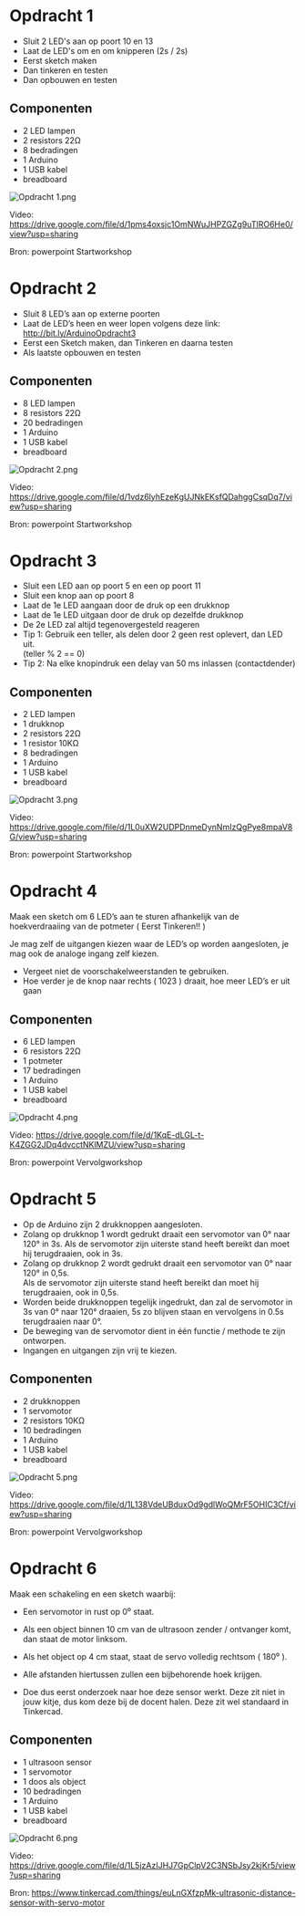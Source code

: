 # Opdracht 1

- Sluit 2 LED's aan op poort 10 en 13
- Laat de LED's om en om knipperen (2s / 2s)
- Eerst sketch maken
- Dan tinkeren en testen
- Dan opbouwen en testen

## Componenten

- 2 LED lampen
- 2 resistors 22&#937;
- 8 bedradingen
- 1 Arduino
- 1 USB kabel
- breadboard

![Opdracht 1.png](img/Opdracht1.png)

Video: https://drive.google.com/file/d/1pms4oxsjc1OmNWuJHPZGZg9uTlRO6He0/view?usp=sharing

Bron: powerpoint Startworkshop


# Opdracht 2

- Sluit 8 LED’s aan op externe poorten
- Laat de LED’s heen en weer lopen volgens deze link: http://bit.ly/ArduinoOpdracht3
- Eerst een Sketch maken, dan Tinkeren en daarna testen
- Als laatste opbouwen en testen

## Componenten

- 8 LED lampen
- 8 resistors 22&#937;
- 20 bedradingen
- 1 Arduino
- 1 USB kabel
- breadboard

![Opdracht 2.png](img/Opdracht2.png)

Video: https://drive.google.com/file/d/1vdz6lyhEzeKgUJNkEKsfQDahggCsqDq7/view?usp=sharing

Bron: powerpoint Startworkshop

# Opdracht 3

- Sluit een LED aan op poort 5 en een op poort 11
- Sluit een knop aan op poort 8
- Laat de 1e LED aangaan door de druk op een drukknop 
- Laat de 1e LED uitgaan door de druk op dezelfde drukknop 
- De 2e LED zal altijd tegenovergesteld reageren 
- Tip 1: Gebruik een teller, als delen door 2 geen rest oplevert, dan LED uit.  
(teller % 2 == 0)
- Tip 2: Na elke knopindruk een delay van 50 ms inlassen (contactdender)

## Componenten

- 2 LED lampen
- 1 drukknop
- 2 resistors 22&#937;
- 1 resistor 10K&#937;
- 8 bedradingen
- 1 Arduino
- 1 USB kabel
- breadboard

![Opdracht 3.png](img/Opdracht3.png)

Video: https://drive.google.com/file/d/1L0uXW2UDPDnmeDynNmIzQgPye8mpaV8G/view?usp=sharing

Bron: powerpoint Startworkshop

# Opdracht 4

Maak een sketch om 6 LED’s aan te sturen afhankelijk van de hoekverdraaiing van de potmeter ( Eerst Tinkeren!! ) 

Je mag zelf de uitgangen kiezen waar de LED’s op worden aangesloten, je mag ook de analoge ingang zelf kiezen.
- Vergeet niet de voorschakelweerstanden te gebruiken.
- Hoe verder je de knop naar rechts ( 1023 ) draait, hoe meer LED’s er uit gaan

## Componenten

- 6 LED lampen
- 6 resistors 22&#937;
- 1 potmeter
- 17 bedradingen
- 1 Arduino
- 1 USB kabel
- breadboard

![Opdracht 4.png](img/Opdracht4.png)

Video: https://drive.google.com/file/d/1KqE-dLGL-t-K4ZGG2JDq4dvcctNKlMZU/view?usp=sharing

Bron: powerpoint Vervolgworkshop

# Opdracht 5

- Op de Arduino zijn 2 drukknoppen aangesloten. 
- Zolang op drukknop 1 wordt gedrukt draait een servomotor van 0° naar 120° in 3s. 
Als de servomotor zijn uiterste stand heeft bereikt dan moet hij terugdraaien, ook in 3s. 
- Zolang op drukknop 2 wordt gedrukt draait een servomotor van 0° naar 120° in 0,5s.  
Als de servomotor zijn uiterste stand heeft bereikt dan moet hij terugdraaien, ook in 0,5s. 
- Worden beide drukknoppen tegelijk ingedrukt, dan zal de servomotor in 3s van 0° naar 120° draaien, 
5s zo blijven staan en vervolgens in 0.5s terugdraaien naar 0°. 
- De beweging van de servomotor dient in één functie / methode te zijn ontworpen. 
- Ingangen en uitgangen zijn vrij te kiezen.

## Componenten

- 2 drukknoppen
- 1 servomotor
- 2 resistors 10K&#937;
- 10 bedradingen
- 1 Arduino
- 1 USB kabel
- breadboard

![Opdracht 5.png](img/Opdracht5.png)

Video: https://drive.google.com/file/d/1L138VdeUBduxOd9gdlWoQMrF5OHIC3Cf/view?usp=sharing

Bron: powerpoint Vervolgworkshop

# Opdracht 6
Maak een schakeling en een sketch waarbij: 

- Een servomotor in rust op 0⁰ staat. 
- Als een object binnen 10 cm van de ultrasoon zender / ontvanger komt, dan staat de motor linksom. 
- Als het object op 4 cm staat, staat de servo volledig rechtsom ( 180⁰ ). 
- Alle afstanden hiertussen zullen een bijbehorende hoek krijgen. 

- Doe dus eerst onderzoek naar hoe deze sensor werkt. Deze zit niet in jouw kitje, dus kom deze bij de docent halen. 
Deze zit wel standaard in Tinkercad.

## Componenten

- 1 ultrasoon sensor
- 1 servomotor
- 1 doos als object
- 10 bedradingen
- 1 Arduino
- 1 USB kabel
- breadboard

![Opdracht 6.png](img/Opdracht6.png)

Video: https://drive.google.com/file/d/1L5jzAzIJHJ7GpClpV2C3NSbJsy2kjKr5/view?usp=sharing

Bron: https://www.tinkercad.com/things/euLnGXfzpMk-ultrasonic-distance-sensor-with-servo-motor


